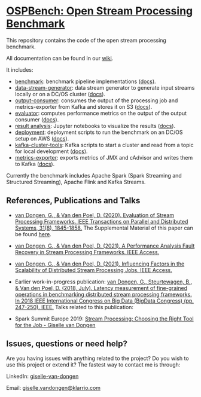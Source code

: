 # [OSPBench: Open Stream Processing Benchmark](https://github.com/Klarrio/open-stream-processing-benchmark/wiki)

This repository contains the code of the open stream processing benchmark.

All documentation can be found in our [wiki](https://github.com/Klarrio/open-stream-processing-benchmark/wiki).

It includes:
- [benchmark](./benchmark): benchmark pipeline implementations ([docs](https://github.com/Klarrio/open-stream-processing-benchmark/wiki/Benchmark)).
- [data-stream-generator](./data-stream-generator): data stream generator to generate input streams locally or on a DC/OS cluster ([docs](https://github.com/Klarrio/open-stream-processing-benchmark/wiki/Data-Stream-Generator)).
- [output-consumer](./output-consumer): consumes the output of the processing job and metrics-exporter from Kafka and stores it on S3 ([docs](https://github.com/Klarrio/open-stream-processing-benchmark/wiki/Output-Consumer)).
- [evaluator](./evaluator): computes performance metrics on the output of the output consumer ([docs](https://github.com/Klarrio/open-stream-processing-benchmark/wiki/Evaluation-Suite)).
- [result analysis](./result-analysis): Jupyter notebooks to visualize the results ([docs](https://github.com/Klarrio/open-stream-processing-benchmark/wiki/Results-and-analysis)).
- [deployment](./deployment): deployment scripts to run the benchmark on an DC/OS setup on AWS ([docs](https://github.com/Klarrio/open-stream-processing-benchmark/wiki/Architecture-and-deployment#deployment-on-aws-with-dcos)).
- [kafka-cluster-tools](./kafka-cluster-tools): Kafka scripts to start a cluster and read from a topic for local development ([docs](https://github.com/Klarrio/open-stream-processing-benchmark/wiki/Architecture-and-deployment#local-deployment-for-development)).
- [metrics-exporter](./metrics-exporter): exports metrics of JMX and cAdvisor and writes them to Kafka ([docs](https://github.com/Klarrio/open-stream-processing-benchmark/wiki/Metrics-Exporter)).

Currently the benchmark includes Apache Spark (Spark Streaming and Structured Streaming), Apache Flink and Kafka Streams.
## References, Publications and Talks
- [van Dongen, G., & Van den Poel, D. (2020). Evaluation of Stream Processing Frameworks. IEEE Transactions on Parallel and Distributed Systems, 31(8), 1845-1858.](https://ieeexplore.ieee.org/abstract/document/9025240)
The Supplemental Material of this paper can be found [here](https://s3.amazonaws.com/ieeecs.cdn.csdl.public/trans/td/2020/08/extras/ttd202008-09025240s1-supp1-2978480.pdf).

- [van Dongen, G., & Van den Poel, D. (2021). A Performance Analysis Fault Recovery in Stream Processing Frameworks. IEEE Access.](https://ieeexplore.ieee.org/document/9466838)

- [van Dongen, G., & Van den Poel, D. (2021). Influencing Factors in the Scalability of Distributed Stream Processing Jobs. IEEE Access.](https://ieeexplore.ieee.org/document/9507502)

- Earlier work-in-progress publication:
[van Dongen, G., Steurtewagen, B., & Van den Poel, D. (2018, July). Latency measurement of fine-grained operations in benchmarking distributed stream processing frameworks. In 2018 IEEE International Congress on Big Data (BigData Congress) (pp. 247-250). IEEE.](https://ieeexplore.ieee.org/document/8457759)
Talks related to this publication:

- Spark Summit Europe 2019: [Stream Processing: Choosing the Right Tool for the Job - Giselle van Dongen](https://www.youtube.com/watch?v=PiEQR9AXgl4&t=2s)

## Issues, questions or need help?

Are you having issues with anything related to the project? Do you wish to use this project or extend it? The fastest way to contact me is through:

LinkedIn: [giselle-van-dongen](https://www.linkedin.com/in/giselle-van-dongen/)

Email: giselle.vandongen@klarrio.com

